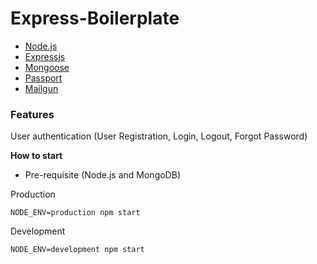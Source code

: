 # Express-Boilerplate

- [Node.js](https://nodejs.org/en/)
- [Expressjs](http://expressjs.com/en/index.html)
- [Mongoose](http://mongoosejs.com/)
- [Passport](http://passportjs.org/)
- [Mailgun](https://github.com/1lobby/mailgun-js)

### Features
User authentication (User Registration, Login, Logout, Forgot Password)

**How to start**
- Pre-requisite (Node.js and MongoDB)

Production
```
NODE_ENV=production npm start
```

Development
```
NODE_ENV=development npm start
```
